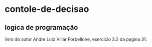 # contole-de-decisao
## logica de programação
livro do autor Andre Luiz Villar Forbellone, exercicio 3.2 da pagina 31.
